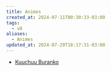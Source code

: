 ```yaml
---
title: Animes
created_at: 2024-07-11T00:30:33-03:00
tags:
  - v0
aliases:
  - Animes
updated_at: 2024-07-29T18:17:31-03:00
---
```

- [Kuuchuu Buranko](../rascunhos/2024/07/2024-07-08-Kuuchuu_Buranko.md)